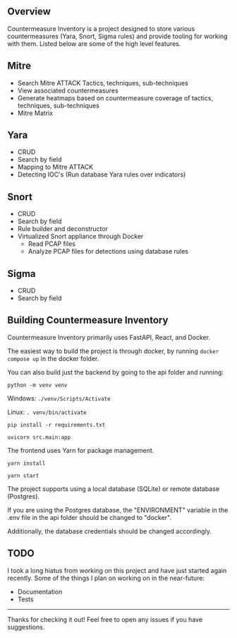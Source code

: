 ## Overview

Countermeasure Inventory is a project designed to store various countermeasures (Yara, Snort, Sigma rules) and provide tooling for working with them. Listed below are some of the high level features.

## Mitre
- Search Mitre ATTACK Tactics, techniques, sub-techniques
- View associated countermeasures
- Generate heatmaps based on countermeasure coverage of tactics, techniques, sub-techniques
- Mitre Matrix

## Yara
- CRUD
- Search by field
- Mapping to Mitre ATTACK
- Detecting IOC's (Run database Yara rules over indicators)

## Snort
- CRUD
- Search by field
- Rule builder and deconstructor
- Virtualized Snort appliance through Docker
    - Read PCAP files
    - Analyze PCAP files for detections using database rules

## Sigma
- CRUD
- Search by field

## Building Countermeasure Inventory

Countermeasure Inventory primarily uses FastAPI, React, and Docker. 

The easiest way to build the project is through docker, by running <code>docker compose up</code> in the docker folder.

You can also build just the backend by going to the api folder and running:

<code>python -m venv venv</code>

Windows: <code>./venv/Scripts/Activate</code>

Linux: <code>. venv/bin/activate </code>

<code>pip install -r requirements.txt</code>

<code>uvicorn src.main:app</code>

The frontend uses Yarn for package management.

<code>yarn install</code>

<code>yarn start</code>

The project supports using a local database (SQLite) or remote database (Postgres).

If you are using the Postgres database, the "ENVIRONMENT" variable in the .env file in the api folder should be changed to "docker".

Additionally, the database credentials should be changed accordingly.

## TODO
I took a long hiatus from working on this project and have just started again recently. Some of the things I plan on working on in the near-future:

- Documentation
- Tests

<hr/>

Thanks for checking it out! Feel free to open any issues if you have suggestions.








